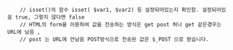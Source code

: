         // isset()의 함수 isset( $var1, $var2) 등 설정되어있는지 확인함. 설정되어있음 true, 그렇지 않다면 false
        // HTML의 form을 이용하여 값을 전송하는 방식은 get post 허나 get 같은경우는 URL에 남음 ,
        // post 는 URL에 안남음 POST방식으로 전송된 값은 $_POST 으로 받습니다.
